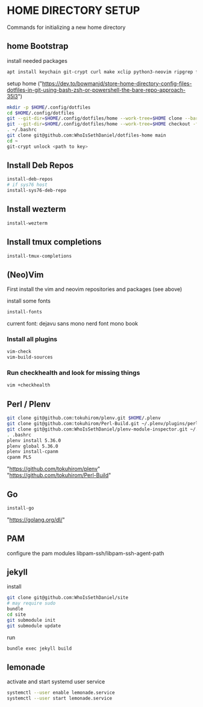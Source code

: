 # HOME DIRECTORY SETUP

Commands for initializing a new home directory

## home Bootstrap

install needed packages

```bash
apt install keychain git-crypt curl make xclip python3-neovim ripgrep fd-find gcc g++ ncurses-term gh jekyll ruby-dev libhunspell-dev wl-clipboard
```

setup home ("https://dev.to/bowmanjd/store-home-directory-config-files-dotfiles-in-git-using-bash-zsh-or-powershell-the-bare-repo-approach-35l3")

```bash
mkdir -p $HOME/.config/dotfiles
cd $HOME/.config/dotfiles
git --git-dir=$HOME/.config/dotfiles/home --work-tree=$HOME clone --bare https://github.com/WhoIsSethDaniel/dotfiles $HOME/.config/dotfiles/home
git --git-dir=$HOME/.config/dotfiles/home --work-tree=$HOME checkout -f
. ~/.bashrc
git clone git@github.com:WhoIsSethDaniel/dotfiles-home main
cd ~
git-crypt unlock <path to key>
```

## Install Deb Repos

```bash
install-deb-repos
# if sys76 host
install-sys76-deb-repo
```

## Install wezterm

```bash
install-wezterm
```

## Install tmux completions

```bash
install-tmux-completions
```

## (Neo)Vim

First install the vim and neovim repositories and packages (see above)

install some fonts

```bash
install-fonts
```

current font: dejavu sans mono nerd font mono book

### Install all plugins

```bash
vim-check
vim-build-sources
```

### Run checkhealth and look for missing things

```bash
vim +checkhealth
```

## Perl / Plenv

```bash
git clone git@github.com:tokuhirom/plenv.git $HOME/.plenv
git clone git@github.com:tokuhirom/Perl-Build.git ~/.plenv/plugins/perl-build/
git clone git@github.com:WhoIsSethDaniel/plenv-module-inspector.git ~/.plenv/plugins/module-inspector
. .bashrc
plenv install 5.36.0
plenv global 5.36.0
plenv install-cpanm
cpanm PLS
```

"https://github.com/tokuhirom/plenv" <br>
"https://github.com/tokuhirom/Perl-Build"

## Go

```bash
install-go
```

"https://golang.org/dl/"

## PAM

configure the pam modules libpam-ssh/libpam-ssh-agent-path

## jekyll

install

```bash
git clone git@github.com:WhoIsSethDaniel/site
# may require sudo
bundle
cd site
git submodule init
git submodule update
```

run

```bash
bundle exec jekyll build
```

## lemonade

activate and start systemd user service

```bash
systemctl --user enable lemonade.service
systemctl --user start lemonade.service
```
